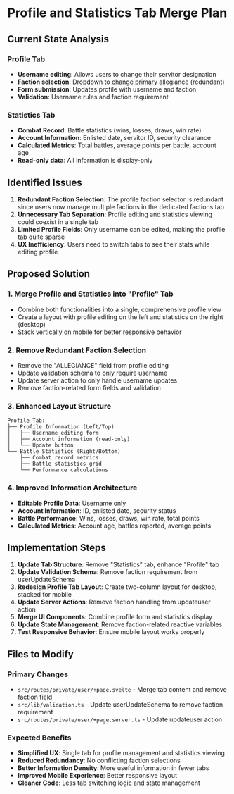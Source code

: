 # Profile and Statistics Tab Merge Plan

## Current State Analysis

### Profile Tab

- **Username editing**: Allows users to change their servitor designation
- **Faction selection**: Dropdown to change primary allegiance (redundant)
- **Form submission**: Updates profile with username and faction
- **Validation**: Username rules and faction requirement

### Statistics Tab

- **Combat Record**: Battle statistics (wins, losses, draws, win rate)
- **Account Information**: Enlisted date, servitor ID, security clearance
- **Calculated Metrics**: Total battles, average points per battle, account age
- **Read-only data**: All information is display-only

## Identified Issues

1. **Redundant Faction Selection**: The profile faction selector is redundant since users now manage multiple factions in the dedicated factions tab
2. **Unnecessary Tab Separation**: Profile editing and statistics viewing could coexist in a single tab
3. **Limited Profile Fields**: Only username can be edited, making the profile tab quite sparse
4. **UX Inefficiency**: Users need to switch tabs to see their stats while editing profile

## Proposed Solution

### 1. Merge Profile and Statistics into "Profile" Tab

- Combine both functionalities into a single, comprehensive profile view
- Create a layout with profile editing on the left and statistics on the right (desktop)
- Stack vertically on mobile for better responsive behavior

### 2. Remove Redundant Faction Selection

- Remove the "ALLEGIANCE" field from profile editing
- Update validation schema to only require username
- Update server action to only handle username updates
- Remove faction-related form fields and validation

### 3. Enhanced Layout Structure

```
Profile Tab:
├── Profile Information (Left/Top)
│   ├── Username editing form
│   ├── Account information (read-only)
│   └── Update button
└── Battle Statistics (Right/Bottom)
    ├── Combat record metrics
    ├── Battle statistics grid
    └── Performance calculations
```

### 4. Improved Information Architecture

- **Editable Profile Data**: Username only
- **Account Information**: ID, enlisted date, security status
- **Battle Performance**: Wins, losses, draws, win rate, total points
- **Calculated Metrics**: Account age, battles reported, average points

## Implementation Steps

1. **Update Tab Structure**: Remove "Statistics" tab, enhance "Profile" tab
2. **Update Validation Schema**: Remove faction requirement from userUpdateSchema
3. **Redesign Profile Tab Layout**: Create two-column layout for desktop, stacked for mobile
4. **Update Server Actions**: Remove faction handling from updateuser action
5. **Merge UI Components**: Combine profile form and statistics display
6. **Update State Management**: Remove faction-related reactive variables
7. **Test Responsive Behavior**: Ensure mobile layout works properly

## Files to Modify

### Primary Changes

- `src/routes/private/user/+page.svelte` - Merge tab content and remove faction field
- `src/lib/validation.ts` - Update userUpdateSchema to remove faction requirement
- `src/routes/private/user/+page.server.ts` - Update updateuser action

### Expected Benefits

- **Simplified UX**: Single tab for profile management and statistics viewing
- **Reduced Redundancy**: No conflicting faction selections
- **Better Information Density**: More useful information in fewer tabs
- **Improved Mobile Experience**: Better responsive layout
- **Cleaner Code**: Less tab switching logic and state management
